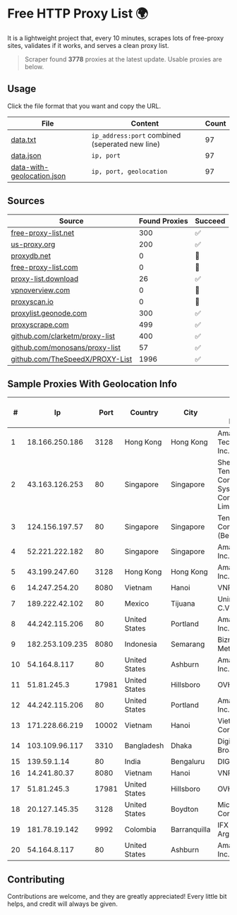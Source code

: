 
# Free HTTP Proxy List 🌍

It is a lightweight project that, every 10 minutes, scrapes lots of free-proxy sites, validates if it works, and serves a clean proxy list.


> Scraper found **3778** proxies at the latest update. Usable proxies are below.

## Usage

Click the file format that you want and copy the URL.


|File|Content|Count|
|----|-------|-----|
|[data.txt](https://raw.githubusercontent.com/themiralay/Proxy-List-World/master/data.txt)|`ip_address:port` combined (seperated new line)|97|
|[data.json](https://raw.githubusercontent.com/themiralay/Proxy-List-World/master/data.json)|`ip, port`|97|
|[data-with-geolocation.json](https://raw.githubusercontent.com/themiralay/Proxy-List-World/master/data-with-geolocation.json)|`ip, port, geolocation`|97|

## Sources

|Source|Found Proxies|Succeed|
|------|-------------|-------|
|[free-proxy-list.net](https://free-proxy-list.net)|300|✅|
|[us-proxy.org](https://www.us-proxy.org)|200|✅|
|[proxydb.net](http://proxydb.net)|0|🚫|
|[free-proxy-list.com](https://free-proxy-list.com/?page=&port=&type%5B%5D=http&type%5B%5D=https&up_time=0&search=Search)|0|🚫|
|[proxy-list.download](https://www.proxy-list.download/HTTP)|26|✅|
|[vpnoverview.com](https://vpnoverview.com/privacy/anonymous-browsing/free-proxy-servers)|0|🚫|
|[proxyscan.io](https://www.proxyscan.io)|0|🚫|
|[proxylist.geonode.com](https://proxylist.geonode.com/api/proxy-list?limit=300&page=1&sort_by=lastChecked&sort_type=desc&protocols=http,https)|300|✅|
|[proxyscrape.com](https://api.proxyscrape.com/v2/?request=displayproxies&protocol=http&timeout=10000&country=all&ssl=all&anonymity=all)|499|✅|
|[github.com/clarketm/proxy-list](https://raw.githubusercontent.com/clarketm/proxy-list/master/proxy-list-raw.txt)|400|✅|
|[github.com/monosans/proxy-list](https://raw.githubusercontent.com/monosans/proxy-list/main/proxies/http.txt)|57|✅|
|[github.com/TheSpeedX/PROXY-List](https://raw.githubusercontent.com/TheSpeedX/PROXY-List/master/http.txt)|1996|✅|


## Sample Proxies With Geolocation Info

|#|Ip|Port|Country|City|Internet Service Provider|
|-|--|----|-------|----|-------------------------|
|1|18.166.250.186|3128|Hong Kong|Hong Kong|Amazon Technologies Inc.|
|2|43.163.126.253|80|Singapore|Singapore|Shenzhen Tencent Computer Systems Company Limited|
|3|124.156.197.57|80|Singapore|Singapore|Tencent Cloud Computing (Beijing) Co|
|4|52.221.222.182|80|Singapore|Singapore|Amazon.com, Inc.|
|5|43.199.247.60|3128|Hong Kong|Hong Kong|Amazon.com, Inc.|
|6|14.247.254.20|8080|Vietnam|Hanoi|VNPT|
|7|189.222.42.102|80|Mexico|Tijuana|Uninet S.A. de C.V.|
|8|44.242.115.206|80|United States|Portland|Amazon.com, Inc.|
|9|182.253.109.235|8080|Indonesia|Semarang|Biznet Metronet|
|10|54.164.8.117|80|United States|Ashburn|Amazon.com, Inc.|
|11|51.81.245.3|17981|United States|Hillsboro|OVH SAS|
|12|44.242.115.206|80|United States|Portland|Amazon.com, Inc.|
|13|171.228.66.219|10002|Vietnam|Hanoi|Viettel Corporation|
|14|103.109.96.117|3310|Bangladesh|Dhaka|Digi Jadoo Broadband Ltd|
|15|139.59.1.14|80|India|Bengaluru|DIGITALOCEAN|
|16|14.241.80.37|8080|Vietnam|Hanoi|VNPT|
|17|51.81.245.3|17981|United States|Hillsboro|OVH SAS|
|18|20.127.145.35|3128|United States|Boydton|Microsoft Corporation|
|19|181.78.19.142|9992|Colombia|Barranquilla|IFX Networks Argentina S.R.L|
|20|54.164.8.117|80|United States|Ashburn|Amazon.com, Inc.|



## Contributing

Contributions are welcome, and they are greatly appreciated! Every
little bit helps, and credit will always be given.

